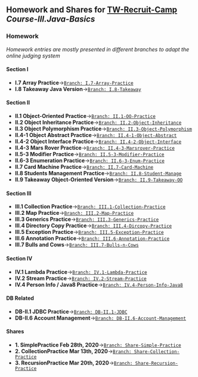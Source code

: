 ## Homework and Shares for [TW-Recruit-Camp](https://github.com/thoughtworks-recruit-camp) *Course-III.Java-Basics*
### Homework 
*Homework entries are mostly presented in different branches to adapt the online judging system*
#### Section I
* **I.7 Array Practice**->[`Branch: I.7-Array-Practice`](https://github.com/thoughtworks-recruit-camp/Course-III.Java-Basics/tree/I.7-Array-Practice)
* **I.8 Takeaway Java Version**->[`Branch: I.8-Takeaway`](https://github.com/thoughtworks-recruit-camp/Course-III.Java-Basics/tree/I.8-Takeaway)
#### Section II
* **II.1 Object-Oriented Practice**->[`Branch: II.1-OO-Practice`](https://github.com/thoughtworks-recruit-camp/Course-III.Java-Basics/tree/II.1-OO-Practice)
* **II.2 Object Inheritance Practice**->[`Branch: II.2-Object-Inheritance`](https://github.com/thoughtworks-recruit-camp/Course-III.Java-Basics/tree/II.2-Object-Inheritance)
* **II.3 Object Polymorphism Practice**->[`Branch: II.3-Object-Polymorphism`](https://github.com/thoughtworks-recruit-camp/Course-III.Java-Basics/tree/II.3-Object-Polymorphism)
* **II.4-1 Object Abstract Practice**->[`Branch: II.4-1-Object-Abstract`](https://github.com/thoughtworks-recruit-camp/Course-III.Java-Basics/tree/II.4-1-Object-Abstract)
* **II.4-2 Object Interface Practice**->[`Branch: II.4-2-Object-Interface`](https://github.com/thoughtworks-recruit-camp/Course-III.Java-Basics/tree/II.4-2-Object-Interface)
* **II.4-3 Mars Rover Practice**->[`Branch: II.4-3-Marsrover-Practice`](https://github.com/thoughtworks-recruit-camp/Course-III.Java-Basics/tree/II.4-3-Marsrover-Practice)
* **II.5-3 Modifier Practice**->[`Branch: II.5-3-Modifier-Practice`](https://github.com/thoughtworks-recruit-camp/Course-III.Java-Basics/tree/II.5-3-Modifier-Practice)
* **II.6-3 Enumeration Practice**->[`Branch: II.6-3-Enum-Practice`](https://github.com/thoughtworks-recruit-camp/Course-III.Java-Basics/tree/II.6-3-Enum-Practice)
* **II.7 Card Machine Practice**->[`Branch: II.7-Card-Machine`](https://github.com/thoughtworks-recruit-camp/Course-III.Java-Basics/tree/II.7-Card-Machine)
* **II.8 Students Management Practice**->[`Branch: II.8-Student-Manage`](https://github.com/thoughtworks-recruit-camp/Course-III.Java-Basics/tree/II.8-Student-Manage)
* **II.9 Takeaway Object-Oriented Version**->[`Branch: II.9-Takeaway-OO`](https://github.com/thoughtworks-recruit-camp/Course-III.Java-Basics/tree/II.9-Takeaway-OO)
#### Section III
* **III.1 Collection Practice**->[`Branch: III.1-Collection-Practice`](https://github.com/thoughtworks-recruit-camp/Course-III.Java-Basics/tree/III.1-Collection-Practice)
* **III.2 Map Practice**->[`Branch: III.2-Map-Practice`](https://github.com/thoughtworks-recruit-camp/Course-III.Java-Basics/tree/III.2-Map-Practice)
* **III.3 Generics Practice**->[`Branch: III.3-Generics-Practice`](https://github.com/thoughtworks-recruit-camp/Course-III.Java-Basics/tree/III.3-Generics-Practice)
* **III.4 Directory Copy Practice**->[`Branch: III.4-Dircopy-Practice`](https://github.com/thoughtworks-recruit-camp/Course-III.Java-Basics/tree/III.4-Dircopy-Practice)
* **III.5 Exception Practice**->[`Branch: III.5-Exception-Practice`](https://github.com/thoughtworks-recruit-camp/Course-III.Java-Basics/tree/III.5-Exception-Practice)
* **III.6 Annotation Practice**->[`Branch: III.6-Annotation-Practice`](https://github.com/thoughtworks-recruit-camp/Course-III.Java-Basics/tree/III.6-Annotation-Practice)
* **III.7 Bulls and Cows**->[`Branch: III.7-Bulls-n-Cows`](https://github.com/thoughtworks-recruit-camp/Course-III.Java-Basics/tree/III.7-Bulls-n-Cows)
#### Section IV
* **IV.1 Lambda Practice**->[`Branch: IV.1-Lambda-Practice`](https://github.com/thoughtworks-recruit-camp/Course-III.Java-Basics/tree/IV.1-Lambda-Practice)
* **IV.2 Stream Practice**->[`Branch: IV.2-Stream-Practice`](https://github.com/thoughtworks-recruit-camp/Course-III.Java-Basics/tree/IV.2-Stream-Practice)
* **IV.4 Person Info / Java8 Practice**->[`Branch: IV.4-Person-Info-Java8`](https://github.com/thoughtworks-recruit-camp/Course-III.Java-Basics/tree/IV.4-Person-Info-Java8)
#### DB Related
* **DB-II.1 JDBC Practice**->[`Branch: DB-II.1-JDBC`](https://github.com/thoughtworks-recruit-camp/Course-III.Java-Basics/tree/DB-II.1-JDBC)
* **DB-II.6 Account Management**->[`Branch: DB-II.6-Account-Management`](https://github.com/thoughtworks-recruit-camp/Course-III.Java-Basics/tree/DB-II.6-Account-Management)

#### Shares
* **1. SimplePractice Feb 28th, 2020**->[`Branch: Share-Simple-Practice`](https://github.com/thoughtworks-recruit-camp/Course-III.Java-Basics/tree/Share-Simple-Practice)
* **2. CollectionPractice Mar 13th, 2020**->[`Branch: Share-Collection-Practice`](https://github.com/thoughtworks-recruit-camp/Course-III.Java-Basics/tree/Share-Collection-Practice)
* **3. RecursionPractice Mar 20th, 2020**->[`Branch: Share-Recursion-Practice`](https://github.com/thoughtworks-recruit-camp/Course-III.Java-Basics/tree/Share-Recursion-Practice)
